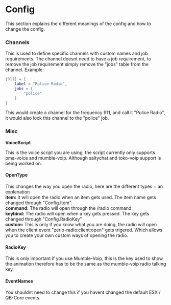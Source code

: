 # Config

This section explains the different meanings of the config and how to change the config.

### Channels <a href="#channels" id="channels"></a>

This is used to define specific channels with custom names and job requirements. The channel doesnt need to have a job requirement, to remove the job requirement simply remove the "jobs" table from the channel. Example:

```lua
[911] = {
    label = "Police Radio",
    jobs = {
        "police"
    }
}
```

This would create a channel for the frequency 911, and call it "Police Radio", it would also lock this channel to the "police" job.



### Misc <a href="#misc" id="misc"></a>

**VoiceScript**

This is the voice script you are using, the script currently only supports pma-voice and mumble-voip. Although saltychat and toko-voip support is being worked on.

#### OpenType <a href="#opentype" id="opentype"></a>

This changes the way you open the radio, here are the different types + an explenation\
**item:** It will open the radio when an item gets used. The item name gets changed through "Config.Item".\
**command:** The radio will open through the /radio command.\
**keybind:** The radio will open when a key gets pressed. The key gets changed through "Config.RadioKey"\
**custom:** This is only if you know what you are doing, the radio will open when the client event "zerio-radio:client:open" gets trigered. Which allows you to create your own custom ways of opening the radio.

#### RadioKey <a href="#radiokey" id="radiokey"></a>

This is only important if you use Mumble-Voip, this is the key used to show the animation therefore has to be the same as the mumble-voip radio talking key.

#### EventNames <a href="#eventnames" id="eventnames"></a>

You shouldnt need to change this if you havent changed the default ESX / QB-Core events.

